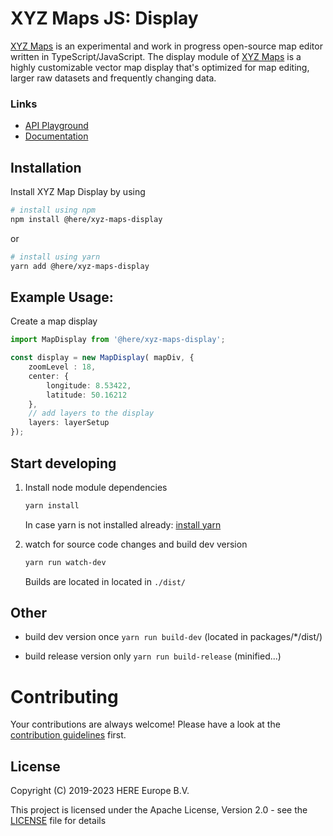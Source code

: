 # XYZ Maps JS: Display

[XYZ Maps](https://github.com/heremaps/xyz-maps) is an experimental and work in progress open-source map editor written in TypeScript/JavaScript.
The display module of [XYZ Maps](https://github.com/heremaps/xyz-maps) is a highly customizable vector map display that's optimized for map
editing, larger raw datasets and frequently changing data.

### Links
* [API Playground](https://heremaps.github.io/xyz-maps/playground/#Display-Pitch_and_Rotate_Map)
* [Documentation](https://heremaps.github.io/xyz-maps/docs/)

## Installation
Install XYZ Map Display by using
```sh
# install using npm
npm install @here/xyz-maps-display
```
or
```sh
# install using yarn
yarn add @here/xyz-maps-display
```

## Example Usage:
Create a map display
```ts
import MapDisplay from '@here/xyz-maps-display';

const display = new MapDisplay( mapDiv, {
    zoomLevel : 18,
    center: {
        longitude: 8.53422,
        latitude: 50.16212
    },
    // add layers to the display
    layers: layerSetup
});
```

## Start developing

1. Install node module dependencies
    ```sh
    yarn install
    ```
   In case yarn is not installed already: [install yarn](https://yarnpkg.com/en/docs/install)

2. watch for source code changes and build dev version
    ```sh
    yarn run watch-dev
    ```
   Builds are located in located in `./dist/`

## Other

* build dev version once `yarn run build-dev` (located in packages/*/dist/)

* build release version only `yarn run build-release` (minified...)

# Contributing

Your contributions are always welcome! Please have a look at the [contribution guidelines](CONTRIBUTING.md) first.

## License

Copyright (C) 2019-2023 HERE Europe B.V.

This project is licensed under the Apache License, Version 2.0 - see the [LICENSE](LICENSE) file for details
